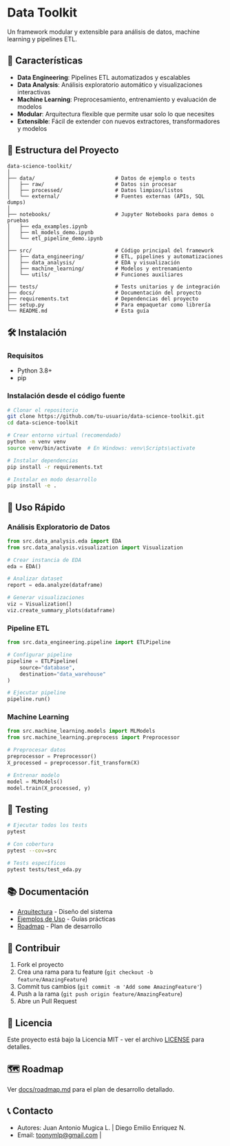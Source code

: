 # Data Toolkit

Un framework modular y extensible para análisis de datos, machine learning y pipelines ETL.

## 🚀 Características

- **Data Engineering**: Pipelines ETL automatizados y escalables
- **Data Analysis**: Análisis exploratorio automático y visualizaciones interactivas
- **Machine Learning**: Preprocesamiento, entrenamiento y evaluación de modelos
- **Modular**: Arquitectura flexible que permite usar solo lo que necesites
- **Extensible**: Fácil de extender con nuevos extractores, transformadores y modelos

## 📁 Estructura del Proyecto

```
data-science-toolkit/
│
├── data/                          # Datos de ejemplo o tests
│   ├── raw/                       # Datos sin procesar
│   ├── processed/                 # Datos limpios/listos
│   └── external/                  # Fuentes externas (APIs, SQL dumps)
│
├── notebooks/                     # Jupyter Notebooks para demos o pruebas
│   ├── eda_examples.ipynb
│   ├── ml_models_demo.ipynb
│   └── etl_pipeline_demo.ipynb
│
├── src/                           # Código principal del framework
│   ├── data_engineering/          # ETL, pipelines y automatizaciones
│   ├── data_analysis/             # EDA y visualización
│   ├── machine_learning/          # Modelos y entrenamiento
│   └── utils/                     # Funciones auxiliares
│
├── tests/                         # Tests unitarios y de integración
├── docs/                          # Documentación del proyecto
├── requirements.txt               # Dependencias del proyecto
├── setup.py                       # Para empaquetar como librería
└── README.md                      # Esta guía
```

## 🛠️ Instalación

### Requisitos

- Python 3.8+
- pip

### Instalación desde el código fuente

```bash
# Clonar el repositorio
git clone https://github.com/tu-usuario/data-science-toolkit.git
cd data-science-toolkit

# Crear entorno virtual (recomendado)
python -m venv venv
source venv/bin/activate  # En Windows: venv\Scripts\activate

# Instalar dependencias
pip install -r requirements.txt

# Instalar en modo desarrollo
pip install -e .
```

## 📖 Uso Rápido

### Análisis Exploratorio de Datos

```python
from src.data_analysis.eda import EDA
from src.data_analysis.visualization import Visualization

# Crear instancia de EDA
eda = EDA()

# Analizar dataset
report = eda.analyze(dataframe)

# Generar visualizaciones
viz = Visualization()
viz.create_summary_plots(dataframe)
```

### Pipeline ETL

```python
from src.data_engineering.pipeline import ETLPipeline

# Configurar pipeline
pipeline = ETLPipeline(
    source="database",
    destination="data_warehouse"
)

# Ejecutar pipeline
pipeline.run()
```

### Machine Learning

```python
from src.machine_learning.models import MLModels
from src.machine_learning.preprocess import Preprocessor

# Preprocesar datos
preprocessor = Preprocessor()
X_processed = preprocessor.fit_transform(X)

# Entrenar modelo
model = MLModels()
model.train(X_processed, y)
```

## 🧪 Testing

```bash
# Ejecutar todos los tests
pytest

# Con cobertura
pytest --cov=src

# Tests específicos
pytest tests/test_eda.py
```

## 📚 Documentación

- [Arquitectura](docs/architecture.md) - Diseño del sistema
- [Ejemplos de Uso](docs/usage_examples.md) - Guías prácticas
- [Roadmap](docs/roadmap.md) - Plan de desarrollo

## 🤝 Contribuir

1. Fork el proyecto
2. Crea una rama para tu feature (`git checkout -b feature/AmazingFeature`)
3. Commit tus cambios (`git commit -m 'Add some AmazingFeature'`)
4. Push a la rama (`git push origin feature/AmazingFeature`)
5. Abre un Pull Request

## 📄 Licencia

Este proyecto está bajo la Licencia MIT - ver el archivo [LICENSE](LICENSE) para detalles.

## 🗺️ Roadmap

Ver [docs/roadmap.md](docs/roadmap.md) para el plan de desarrollo detallado.

## 📞 Contacto

- Autores: Juan Antonio Mugica L. | Diego Emilio Enriquez N. 
- Email: toonymlp@gmail.com | 
